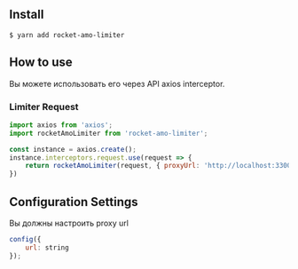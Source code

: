 ## Install

```
$ yarn add rocket-amo-limiter
```

## How to use

Вы можете использовать его через API axios interceptor.

### Limiter Request

```javascript
import axios from 'axios';
import rocketAmoLimiter from 'rocket-amo-limiter';

const instance = axios.create();
instance.interceptors.request.use(request => {
    return rocketAmoLimiter(request, { proxyUrl: 'http://localhost:3300/proxy/catch' })
})
```

## Configuration Settings

Вы должны настроить proxy url

```javascript
config({
    url: string
});
```